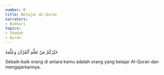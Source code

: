 ```yaml
---
number: 0
title: Belajar Al-Quran
narrators:
- Bukhari
topics:
- Ibadah
- Quran
---
```


<p lang="ar">
خَيْرُكُمْ مَنْ تَعَلَّمَ اْلقُرْآنَ وَعَلَّمَهُ
</p>

Sebaik-baik orang di antara kamu adalah orang yang belajar Al-Quran dan mengajarkannya.
